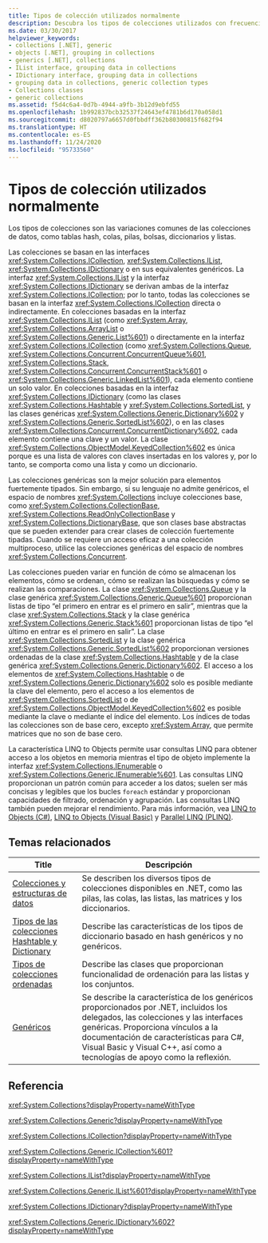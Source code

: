 ```yaml
---
title: Tipos de colección utilizados normalmente
description: Descubra los tipos de colecciones utilizados con frecuencia en .NET, como tablas hash, colas, pilas, bolsas, diccionarios y listas.
ms.date: 03/30/2017
helpviewer_keywords:
- collections [.NET], generic
- objects [.NET], grouping in collections
- generics [.NET], collections
- IList interface, grouping data in collections
- IDictionary interface, grouping data in collections
- grouping data in collections, generic collection types
- Collections classes
- generic collections
ms.assetid: f5d4c6a4-0d7b-4944-a9fb-3b12d9ebfd55
ms.openlocfilehash: 1b992837bcb32537f24643ef4781b6d170a058d1
ms.sourcegitcommit: d8020797a6657d0fbbdff362b80300815f682f94
ms.translationtype: HT
ms.contentlocale: es-ES
ms.lasthandoff: 11/24/2020
ms.locfileid: "95733560"
---
```

# <a name="commonly-used-collection-types"></a>Tipos de colección utilizados normalmente

Los tipos de colecciones son las variaciones comunes de las colecciones de datos, como tablas hash, colas, pilas, bolsas, diccionarios y listas.  
  
 Las colecciones se basan en las interfaces <xref:System.Collections.ICollection>, <xref:System.Collections.IList>, <xref:System.Collections.IDictionary> o en sus equivalentes genéricos. La interfaz <xref:System.Collections.IList> y la interfaz <xref:System.Collections.IDictionary> se derivan ambas de la interfaz <xref:System.Collections.ICollection>; por lo tanto, todas las colecciones se basan en la interfaz <xref:System.Collections.ICollection> directa o indirectamente. En colecciones basadas en la interfaz <xref:System.Collections.IList> (como <xref:System.Array>, <xref:System.Collections.ArrayList> o <xref:System.Collections.Generic.List%601>) o directamente en la interfaz <xref:System.Collections.ICollection> (como <xref:System.Collections.Queue>, <xref:System.Collections.Concurrent.ConcurrentQueue%601>, <xref:System.Collections.Stack>, <xref:System.Collections.Concurrent.ConcurrentStack%601> o <xref:System.Collections.Generic.LinkedList%601>), cada elemento contiene un solo valor. En colecciones basadas en la interfaz <xref:System.Collections.IDictionary> (como las clases <xref:System.Collections.Hashtable> y <xref:System.Collections.SortedList>, y las clases genéricas <xref:System.Collections.Generic.Dictionary%602> y <xref:System.Collections.Generic.SortedList%602>), o en las clases <xref:System.Collections.Concurrent.ConcurrentDictionary%602>, cada elemento contiene una clave y un valor.  La clase <xref:System.Collections.ObjectModel.KeyedCollection%602> es única porque es una lista de valores con claves insertadas en los valores y, por lo tanto, se comporta como una lista y como un diccionario.  
  
 Las colecciones genéricas son la mejor solución para elementos fuertemente tipados. Sin embargo, si su lenguaje no admite genéricos, el espacio de nombres <xref:System.Collections> incluye colecciones base, como <xref:System.Collections.CollectionBase>, <xref:System.Collections.ReadOnlyCollectionBase> y <xref:System.Collections.DictionaryBase>, que son clases base abstractas que se pueden extender para crear clases de colección fuertemente tipadas. Cuando se requiere un acceso eficaz a una colección multiproceso, utilice las colecciones genéricas del espacio de nombres <xref:System.Collections.Concurrent>.  
  
 Las colecciones pueden variar en función de cómo se almacenan los elementos, cómo se ordenan, cómo se realizan las búsquedas y cómo se realizan las comparaciones. La clase <xref:System.Collections.Queue> y la clase genérica <xref:System.Collections.Generic.Queue%601> proporcionan listas de tipo “el primero en entrar es el primero en salir”, mientras que la clase <xref:System.Collections.Stack> y la clase genérica <xref:System.Collections.Generic.Stack%601> proporcionan listas de tipo “el último en entrar es el primero en salir”. La clase <xref:System.Collections.SortedList> y la clase genérica <xref:System.Collections.Generic.SortedList%602> proporcionan versiones ordenadas de la clase <xref:System.Collections.Hashtable> y de la clase genérica <xref:System.Collections.Generic.Dictionary%602>. El acceso a los elementos de <xref:System.Collections.Hashtable> o de <xref:System.Collections.Generic.Dictionary%602> solo es posible mediante la clave del elemento, pero el acceso a los elementos de <xref:System.Collections.SortedList> o de <xref:System.Collections.ObjectModel.KeyedCollection%602> es posible mediante la clave o mediante el índice del elemento. Los índices de todas las colecciones son de base cero, excepto <xref:System.Array>, que permite matrices que no son de base cero.  
  
 La característica LINQ to Objects permite usar consultas LINQ para obtener acceso a los objetos en memoria mientras el tipo de objeto implemente la interfaz <xref:System.Collections.IEnumerable> o <xref:System.Collections.Generic.IEnumerable%601>. Las consultas LINQ proporcionan un patrón común para acceder a los datos; suelen ser más concisas y legibles que los bucles `foreach` estándar y proporcionan capacidades de filtrado, ordenación y agrupación. Las consultas LINQ también pueden mejorar el rendimiento. Para más información, vea [LINQ to Objects (C#)](../../csharp/programming-guide/concepts/linq/linq-to-objects.md), [LINQ to Objects (Visual Basic)](../../visual-basic/programming-guide/concepts/linq/linq-to-objects.md) y [Parallel LINQ (PLINQ)](../parallel-programming/introduction-to-plinq.md).  
  
## <a name="related-topics"></a>Temas relacionados  
  
|Title|Descripción|  
|-----------|-----------------|  
|[Colecciones y estructuras de datos](index.md)|Se describen los diversos tipos de colecciones disponibles en .NET, como las pilas, las colas, las listas, las matrices y los diccionarios.|  
|[Tipos de las colecciones Hashtable y Dictionary](hashtable-and-dictionary-collection-types.md)|Describe las características de los tipos de diccionario basado en hash genéricos y no genéricos.|  
|[Tipos de colecciones ordenadas](sorted-collection-types.md)|Describe las clases que proporcionan funcionalidad de ordenación para las listas y los conjuntos.|  
|[Genéricos](../generics/index.md)|Se describe la característica de los genéricos proporcionados por .NET, incluidos los delegados, las colecciones y las interfaces genéricas. Proporciona vínculos a la documentación de características para C#, Visual Basic y Visual C++, así como a tecnologías de apoyo como la reflexión.|  
  
## <a name="reference"></a>Referencia  

 <xref:System.Collections?displayProperty=nameWithType>  
  
 <xref:System.Collections.Generic?displayProperty=nameWithType>  
  
 <xref:System.Collections.ICollection?displayProperty=nameWithType>  
  
 <xref:System.Collections.Generic.ICollection%601?displayProperty=nameWithType>  
  
 <xref:System.Collections.IList?displayProperty=nameWithType>  
  
 <xref:System.Collections.Generic.IList%601?displayProperty=nameWithType>  
  
 <xref:System.Collections.IDictionary?displayProperty=nameWithType>  
  
 <xref:System.Collections.Generic.IDictionary%602?displayProperty=nameWithType>
